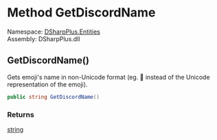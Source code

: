 # Method GetDiscordName

Namespace: [DSharpPlus.Entities](DSharpPlus.Entities.md)  
Assembly: DSharpPlus.dll

## <a id="DSharpPlus_Entities_DiscordEmoji_GetDiscordName"></a>GetDiscordName\(\)

Gets emoji's name in non-Unicode format (eg. :thinking: instead of the Unicode representation of the emoji).

```csharp
public string GetDiscordName()
```

### Returns

[string](https://learn.microsoft.com/dotnet/api/system.string)

